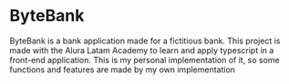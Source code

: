 # ByteBank

ByteBank is a bank application made for a fictitious bank. This project is made with the Alura Latam Academy to learn and apply typescript in a front-end application. This is my personal implementation of it, so some functions and features are made by my own implementation
